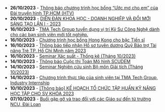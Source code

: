  - **26/10/2023** - [Thông báo chương trình học bổng “Ước mơ cho em” của Đài truyền hình TP.HCM (HTV)](https://math.hcmus.edu.vn//tin-tức/tin-học-bổng-việc-làm/824-thông-báo-chương-trình-học-bổng-“ước-mơ-cho-em”-của-đài-truyền-hình-tp-hcm-htv)
 - **20/10/2023** - [DIỄN ĐÀN KHOA HỌC - DOANH NGHIỆP VÀ ĐỔI MỚI SÁNG TẠO LẦN I - 2023](https://math.hcmus.edu.vn//tin-tức/822-cuusv)
 - **16/10/2023** - [TMA Tech Group tuyển dụng vị trí Kỹ Sư Công Nghệ dành cho các bạn sinh viên mới tốt nghiệp.](https://math.hcmus.edu.vn//tin-tức/tin-học-bổng-việc-làm/820-tma-tech-group-tuyển-dụng-vị-trí-kỹ-sư-công-nghệ-dành-cho-các-bạn-sinh-viên-mới-tốt-nghiệp)
 - **16/10/2023** - [Chương trình học bổng Hong Kong cho bậc Tiến sĩ](https://math.hcmus.edu.vn//tin-tức/tin-học-bổng-việc-làm/818-chương-trình-học-bổng-hong-kong-cho-bậc-tiến-sĩ)
 - **16/10/2023** - [Thông báo tiếp nhận Hồ sơ tuyên dương Quỹ Bảo trợ Tài năng Trẻ TP. Hồ Chí Minh năm 2023](https://math.hcmus.edu.vn//tin-tức/tin-học-bổng-việc-làm/819-thông-báo-tiếp-nhận-hồ-sơ-tuyên-dương-quỹ-bảo-trợ-tài-năng-trẻ-tp-hồ-chí-minh-năm-2023)
 - **16/10/2023** - [Seminar Xác suất - Thống kê (Tháng 10/2023)](https://math.hcmus.edu.vn//tin-tức/tin-nghiên-cứu/816-seminar-xác-suất-thống-kê-tháng-10-2023)
 - **14/10/2023** - [Thông báo Cuộc thi Toán Mô hình SCUDEM](https://math.hcmus.edu.vn//tin-tức/thông-tin-toán-tin-học/809-thông-báo-cuộc-thi-toán-mô-hình-scudem)
 - **14/10/2023** - [Seminar Nghiên cứu sinh Bộ môn Giải tích (Tháng 10/2023)](https://math.hcmus.edu.vn//tin-tức/tin-nghiên-cứu/814-seminar-nghiên-cứu-sinh-bộ-môn-giải-tích-tháng-10-2023)
 - **14/10/2023** - [Chương trình thực tập của sinh viên tại TMA Tech Group, Industry Internship](https://math.hcmus.edu.vn//tin-tức/tin-học-bổng-việc-làm/815-chương-trình-thực-tập-của-sinh-viên-tại-tma-tech-group,-industry-internship)
 - **10/10/2023** - [[Thông báo] KẾ HOẠCH TỔ CHỨC TẬP HUẤN KỸ NĂNG HỌC TẬP CHO SV KHÓA 2023](https://math.hcmus.edu.vn//tin-tức/tin-giáo-vụ/813-thông-báo-kế-hoạch-tổ-chức-tập-huấn-kỹ-năng-học-tập-cho-sv-khóa-2023)
 - **07/10/2023** - [Buổi gặp gỡ và trao đổi với các Giáo sư đến từ trường NCU, Đài Loan](https://math.hcmus.edu.vn//tin-tức/tin-nghiên-cứu/810-buổi-gặp-gỡ-và-trao-đổi-với-các-giáo-sư-từ-trường-ncu,-đài-loan)
